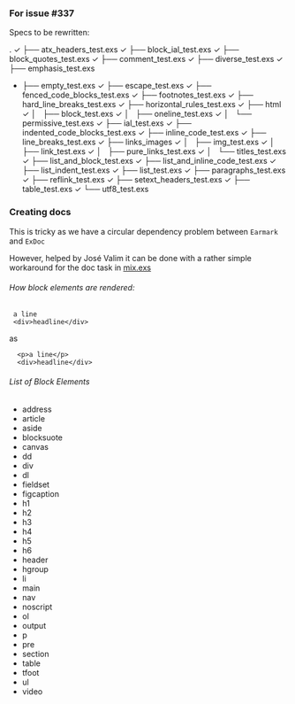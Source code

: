 ### For issue #337
Specs to be rewritten:


   .
 ✓ ├── atx_headers_test.exs
 ✓ ├── block_ial_test.exs
 ✓ ├── block_quotes_test.exs
 ✓ ├── comment_test.exs
 ✓ ├── diverse_test.exs
 ✓ ├── emphasis_test.exs
 - ├── empty_test.exs
 ✓ ├── escape_test.exs
 ✓ ├── fenced_code_blocks_test.exs
 ✓ ├── footnotes_test.exs
 ✓ ├── hard_line_breaks_test.exs
 ✓ ├── horizontal_rules_test.exs
 ✓ ├── html
 ✓ │   ├── block_test.exs
 ✓ │   ├── oneline_test.exs
 ✓ │   └── permissive_test.exs
 ✓ ├── ial_test.exs
 ✓ ├── indented_code_blocks_test.exs
 ✓ ├── inline_code_test.exs
 ✓ ├── line_breaks_test.exs
 ✓ ├── links_images
 ✓ │   ├── img_test.exs
 ✓ │   ├── link_test.exs
 ✓ │   ├── pure_links_test.exs
 ✓ │   └── titles_test.exs
 ✓ ├── list_and_block_test.exs
 ✓ ├── list_and_inline_code_test.exs
 ✓ ├── list_indent_test.exs
 ✓ ├── list_test.exs
 ✓ ├── paragraphs_test.exs
 ✓ ├── reflink_test.exs
 ✓ ├── setext_headers_test.exs
 ✓ ├── table_test.exs
 ✓ └── utf8_test.exs

### Creating docs

This is tricky as we have a circular dependency problem between `Earmark` and `ExDoc`

However, helped by José Valim it can be done with a rather simple workaround for the doc task
in [mix.exs](mix.exs)  


###### How block elements are rendered:

     a line
     <div>headline</div>

as

      <p>a line</p>
      <div>headline</div>

###### List of Block Elements

* address
* article
* aside
* blocksuote
* canvas
* dd
* div
* dl
* fieldset
* figcaption
* h1
* h2
* h3
* h4
* h5
* h6
* header
* hgroup
* li
* main
* nav
* noscript
* ol
* output
* p
* pre
* section
* table
* tfoot
* ul
* video
